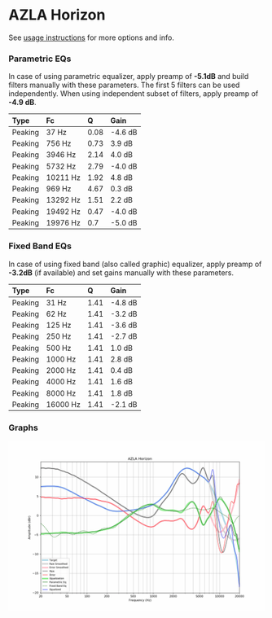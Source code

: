# AZLA Horizon
See [usage instructions](https://github.com/jaakkopasanen/AutoEq#usage) for more options and info.

### Parametric EQs
In case of using parametric equalizer, apply preamp of **-5.1dB** and build filters manually
with these parameters. The first 5 filters can be used independently.
When using independent subset of filters, apply preamp of **-4.9 dB**.

| Type    | Fc       |    Q | Gain    |
|:--------|:---------|:-----|:--------|
| Peaking | 37 Hz    | 0.08 | -4.6 dB |
| Peaking | 756 Hz   | 0.73 | 3.9 dB  |
| Peaking | 3946 Hz  | 2.14 | 4.0 dB  |
| Peaking | 5732 Hz  | 2.79 | -4.0 dB |
| Peaking | 10211 Hz | 1.92 | 4.8 dB  |
| Peaking | 969 Hz   | 4.67 | 0.3 dB  |
| Peaking | 13292 Hz | 1.51 | 2.2 dB  |
| Peaking | 19492 Hz | 0.47 | -4.0 dB |
| Peaking | 19976 Hz | 0.7  | -5.0 dB |

### Fixed Band EQs
In case of using fixed band (also called graphic) equalizer, apply preamp of **-3.2dB**
(if available) and set gains manually with these parameters.

| Type    | Fc       |    Q | Gain    |
|:--------|:---------|:-----|:--------|
| Peaking | 31 Hz    | 1.41 | -4.8 dB |
| Peaking | 62 Hz    | 1.41 | -3.2 dB |
| Peaking | 125 Hz   | 1.41 | -3.6 dB |
| Peaking | 250 Hz   | 1.41 | -2.7 dB |
| Peaking | 500 Hz   | 1.41 | 1.0 dB  |
| Peaking | 1000 Hz  | 1.41 | 2.8 dB  |
| Peaking | 2000 Hz  | 1.41 | 0.4 dB  |
| Peaking | 4000 Hz  | 1.41 | 1.6 dB  |
| Peaking | 8000 Hz  | 1.41 | 1.8 dB  |
| Peaking | 16000 Hz | 1.41 | -2.1 dB |

### Graphs
![](./AZLA%20Horizon.png)